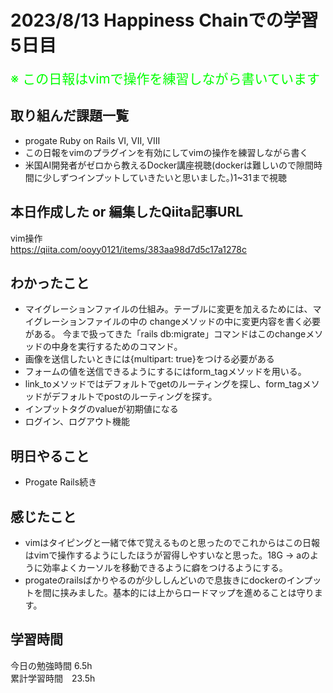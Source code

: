 # 2023/8/13 Happiness Chainでの学習5日目

<span style="font-size: 150%; color: lime;">※ この日報はvimで操作を練習しながら書いています</span>

## 取り組んだ課題一覧
- progate Ruby on Rails VI, VII, VIII
- この日報をvimのプラグインを有効にしてvimの操作を練習しながら書く
- 米国AI開発者がゼロから教えるDocker講座視聴(dockerは難しいので隙間時間に少しずつインプットしていきたいと思いました。)1~31まで視聴
## 本日作成した or 編集したQiita記事URL
vim操作 <br>
https://qiita.com/ooyy0121/items/383aa98d7d5c17a1278c

## わかったこと
- マイグレーションファイルの仕組み。テーブルに変更を加えるためには、マイグレーションファイルの中の
changeメソッドの中に変更内容を書く必要がある。
今まで扱ってきた「rails db:migrate」コマンドはこのchangeメソッドの中身を実行するためのコマンド。
- 画像を送信したいときには{multipart: true}をつける必要がある
- フォームの値を送信できるようにするにはform_tagメソッドを用いる。
- link_toメソッドではデフォルトでgetのルーティングを探し、form_tagメソッドがデフォルトでpostのルーティングを探す。
- インプットタグのvalueが初期値になる
- ログイン、ログアウト機能
## 明日やること
- Progate Rails続き

## 感じたこと
- vimはタイピングと一緒で体で覚えるものと思ったのでこれからはこの日報はvimで操作するようにしたほうが習得しやすいなと思った。18G → aのように効率よくカーソルを移動できるように癖をつけるようにする。
- progateのrailsばかりやるのが少ししんどいので息抜きにdockerのインプットを間に挟みました。基本的には上からロードマップを進めることは守ります。

## 学習時間
今日の勉強時間 6.5h <br>
累計学習時間　23.5h

